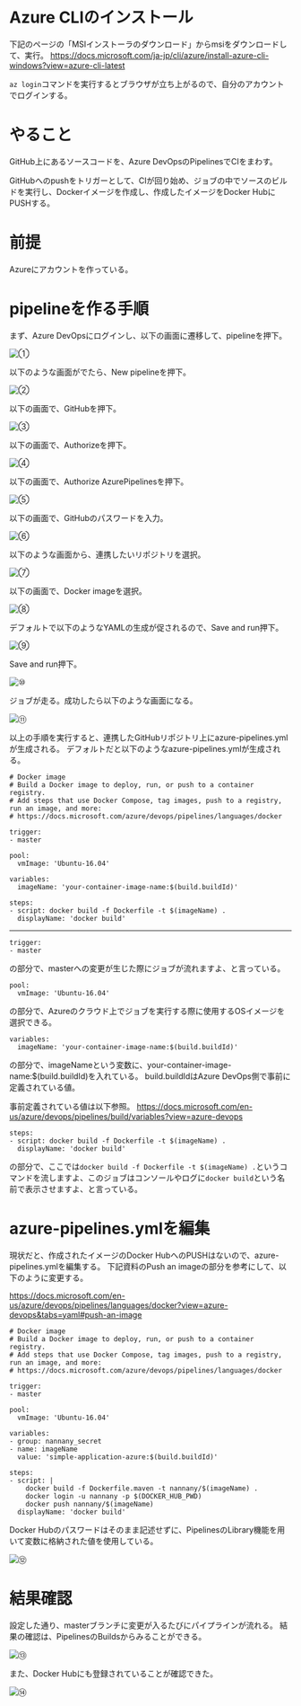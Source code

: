 # Azure CLIのインストール

下記のページの「MSIインストーラのダウンロード」からmsiをダウンロードして、実行。
https://docs.microsoft.com/ja-jp/cli/azure/install-azure-cli-windows?view=azure-cli-latest

`az login`コマンドを実行するとブラウザが立ち上がるので、自分のアカウントでログインする。

# やること

GitHub上にあるソースコードを、Azure DevOpsのPipelinesでCIをまわす。  

GitHubへのpushをトリガーとして、CIが回り始め、ジョブの中でソースのビルドを実行し、Dockerイメージを作成し、作成したイメージをDocker HubにPUSHする。

# 前提

Azureにアカウントを作っている。

# pipelineを作る手順

まず、Azure DevOpsにログインし、以下の画面に遷移して、pipelineを押下。

![①](welcome_to_project.bmp)

以下のような画面がでたら、New pipelineを押下。

![②](create_pipeline.bmp)

以下の画面で、GitHubを押下。

![③](select_source.bmp)

以下の画面で、Authorizeを押下。

![④](oauth.bmp)

以下の画面で、Authorize AzurePipelinesを押下。

![⑤](oauth2.bmp)

以下の画面で、GitHubのパスワードを入力。

![⑥](confirm_password.bmp)

以下のような画面から、連携したいリポジトリを選択。

![⑦](select_repo.bmp)

以下の画面で、Docker imageを選択。

![⑧](configure_pipeline.bmp)

デフォルトで以下のようなYAMLの生成が促されるので、Save and run押下。

![⑨](default.bmp)

Save and run押下。

![⑩](save_and_run.bmp)

ジョブが走る。成功したら以下のような画面になる。

![⑪](success.bmp)

以上の手順を実行すると、連携したGitHubリポジトリ上にazure-pipelines.ymlが生成される。
デフォルトだと以下のようなazure-pipelines.ymlが生成される。

```
# Docker image
# Build a Docker image to deploy, run, or push to a container registry.
# Add steps that use Docker Compose, tag images, push to a registry, run an image, and more:
# https://docs.microsoft.com/azure/devops/pipelines/languages/docker

trigger:
- master

pool:
  vmImage: 'Ubuntu-16.04'

variables:
  imageName: 'your-container-image-name:$(build.buildId)'

steps:
- script: docker build -f Dockerfile -t $(imageName) .
  displayName: 'docker build'
```

---

```
trigger:
- master
```
の部分で、masterへの変更が生じた際にジョブが流れますよ、と言っている。

```
pool:
  vmImage: 'Ubuntu-16.04'
```
の部分で、Azureのクラウド上でジョブを実行する際に使用するOSイメージを選択できる。

```
variables:
  imageName: 'your-container-image-name:$(build.buildId)'
```
の部分で、imageNameという変数に、your-container-image-name:$(build.buildId)を入れている。
build.buildIdはAzure DevOps側で事前に定義されている値。

事前定義されている値は以下参照。
https://docs.microsoft.com/en-us/azure/devops/pipelines/build/variables?view=azure-devops

```
steps:
- script: docker build -f Dockerfile -t $(imageName) .
  displayName: 'docker build'
```
の部分で、ここでは`docker build -f Dockerfile -t $(imageName) .`というコマンドを流しますよ、このジョブはコンソールやログに`docker build`という名前で表示させますよ、と言っている。

# azure-pipelines.ymlを編集

現状だと、作成されたイメージのDocker HubへのPUSHはないので、azure-pipelines.ymlを編集する。
下記資料のPush an imageの部分を参考にして、以下のように変更する。

https://docs.microsoft.com/en-us/azure/devops/pipelines/languages/docker?view=azure-devops&tabs=yaml#push-an-image

```
# Docker image
# Build a Docker image to deploy, run, or push to a container registry.
# Add steps that use Docker Compose, tag images, push to a registry, run an image, and more:
# https://docs.microsoft.com/azure/devops/pipelines/languages/docker

trigger:
- master

pool:
  vmImage: 'Ubuntu-16.04'

variables:
- group: nannany_secret
- name: imageName
  value: 'simple-application-azure:$(build.buildId)'

steps:
- script: |
    docker build -f Dockerfile.maven -t nannany/$(imageName) .
    docker login -u nannany -p $(DOCKER_HUB_PWD)
    docker push nannany/$(imageName)
  displayName: 'docker build'
```

Docker Hubのパスワードはそのまま記述せずに、PipelinesのLibrary機能を用いて変数に格納された値を使用している。

![⑫](library.bmp)


# 結果確認

設定した通り、masterブランチに変更が入るたびにパイプラインが流れる。
結果の確認は、PipelinesのBuildsからみることができる。

![⑬](build_result.bmp)

また、Docker Hubにも登録されていることが確認できた。

![⑭](dockerhub.bmp)




